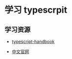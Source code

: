 # 学习 typescrpit

## 学习资源

- [typescript-handbook](https://zhongsp.gitbooks.io/typescript-handbook/content/index.html)

- [中文官网](https://www.tslang.cn/)
